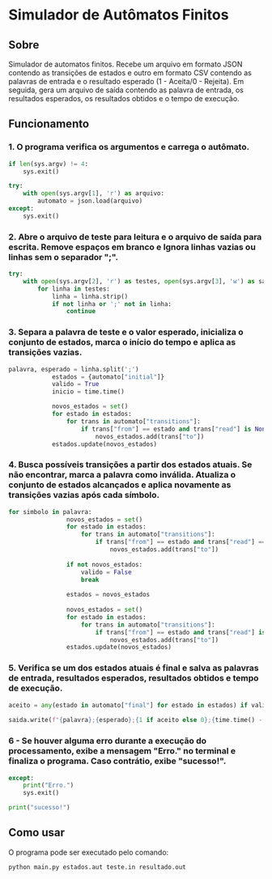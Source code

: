 # Simulador de Autômatos Finitos

## Sobre

Simulador de automatos finitos. Recebe um arquivo em formato JSON contendo as transições de estados e outro em formato CSV 
contendo as palavras de entrada e o resultado esperado (1 - Aceita/0 - Rejeita). Em seguida, gera um arquivo de saída contendo
as palavra de entrada, os resultados esperados, os resultados obtidos e o tempo de execução.

## Funcionamento

### 1. O programa verifica os argumentos e carrega o autômato. 
```python
if len(sys.argv) != 4:
    sys.exit()

try:
    with open(sys.argv[1], 'r') as arquivo:
        automato = json.load(arquivo)
except:
    sys.exit()
````

### 2. Abre o arquivo de teste para leitura e o arquivo de saída para escrita. Remove espaços em branco e Ignora linhas vazias ou linhas sem o separador ";".
```python
try:
    with open(sys.argv[2], 'r') as testes, open(sys.argv[3], 'w') as saida:
        for linha in testes:
            linha = linha.strip()
            if not linha or ';' not in linha:
                continue
````

### 3. Separa a palavra de teste e o valor esperado, inicializa o conjunto de estados, marca o início do tempo e aplica as transições vazias.
```python
palavra, esperado = linha.split(';')
            estados = {automato["initial"]}
            valido = True
            inicio = time.time()

            novos_estados = set()
            for estado in estados:
                for trans in automato["transitions"]:
                    if trans["from"] == estado and trans["read"] is None:
                        novos_estados.add(trans["to"])
            estados.update(novos_estados)
````

### 4. Busca possíveis transições a partir dos estados atuais. Se não encontrar, marca a palavra como inválida. Atualiza o conjunto de estados alcançados e aplica novamente as transições vazias após cada símbolo.
```python
for simbolo in palavra:
                novos_estados = set()
                for estado in estados:
                    for trans in automato["transitions"]:
                        if trans["from"] == estado and trans["read"] == simbolo:
                            novos_estados.add(trans["to"])
                
                if not novos_estados:
                    valido = False
                    break
                
                estados = novos_estados
                
                novos_estados = set()
                for estado in estados:
                    for trans in automato["transitions"]:
                        if trans["from"] == estado and trans["read"] is None:
                            novos_estados.add(trans["to"])
                estados.update(novos_estados)

````

### 5. Verifica se um dos estados atuais é final e salva as palavras de entrada, resultados esperados, resultados obtidos e tempo de execução.
```python
aceito = any(estado in automato["final"] for estado in estados) if valido else False
            
saida.write(f"{palavra};{esperado};{1 if aceito else 0};{time.time() - inicio:.6f}\n")

````

### 6 - Se houver alguma erro durante a execução do processamento, exibe a mensagem "Erro." no terminal e finaliza o programa. Caso contrátio, exibe "sucesso!".
```python
except:
    print("Erro.")
    sys.exit()

print("sucesso!")
````


## Como usar

O programa pode ser executado pelo comando: 

```bash
python main.py estados.aut teste.in resultado.out
